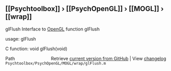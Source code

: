 ## [[Psychtoolbox]] &#8250; [[PsychOpenGL]] &#8250; [[MOGL]] &#8250; [[wrap]]

glFlush  Interface to [OpenGL](OpenGL) function glFlush  
  
usage:  glFlush  
  
C function:  void glFlush(void)  




<div class="code_header" style="text-align:right;">
  <span style="float:left;">Path&nbsp;&nbsp;</span> <span class="counter">Retrieve <a href=
  "https://raw.github.com/Psychtoolbox-3/Psychtoolbox-3/beta/Psychtoolbox/PsychOpenGL/MOGL/wrap/glFlush.m">current version from GitHub</a> | View <a href=
  "https://github.com/Psychtoolbox-3/Psychtoolbox-3/commits/beta/Psychtoolbox/PsychOpenGL/MOGL/wrap/glFlush.m">changelog</a></span>
</div>
<div class="code">
  <code>Psychtoolbox/PsychOpenGL/MOGL/wrap/glFlush.m</code>
</div>

